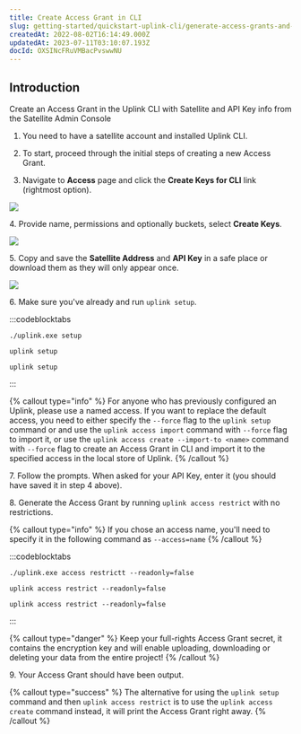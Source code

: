 ```yaml
---
title: Create Access Grant in CLI
slug: getting-started/quickstart-uplink-cli/generate-access-grants-and-tokens/generate-a-token
createdAt: 2022-08-02T16:14:49.000Z
updatedAt: 2023-07-11T03:10:07.193Z
docId: OXSINcFRuVMBacPvswwNU
---
```


## Introduction

Create an Access Grant in the Uplink CLI with Satellite and API Key info from  the Satellite Admin Console

1.  You need to have a satellite account and installed Uplink CLI.

2.  To start, proceed through the initial steps of creating a new Access Grant.

3.  Navigate to **Access** page and click the **Create Keys for CLI** link (rightmost option).

![](https://archbee-image-uploads.s3.amazonaws.com/kv3plx2xmXcUGcVl4Lttj/A-FVBJUPSoGo5PefsWReo_access-grants01.png)

4\. Provide name, permissions and optionally buckets, select **Create Keys**.

![](https://archbee-image-uploads.s3.amazonaws.com/kv3plx2xmXcUGcVl4Lttj/MDufnxlBjkqF4aA2sox0j_access-grants02.png)

5\. Copy and save the **Satellite Address** and **API Key** in a safe place or download them as they will only appear once.

![](https://archbee-image-uploads.s3.amazonaws.com/kv3plx2xmXcUGcVl4Lttj/5nn_fN9lmg9VauZZ5S1ks_access-grants03.png)

6\. Make sure you've already [](docId\:hFL-goCWqrQMJPcTN82NB)  and run `uplink setup`.

:::codeblocktabs
```windows
./uplink.exe setup
```

```macos
uplink setup
```

```linux
uplink setup
```
:::

{% callout type="info"  %} 
For anyone who has previously configured an Uplink, please use a named access. If you want to replace the default access, you need to either specify the `--force` flag to the `uplink setup` command or [](docId\:b4-QgUOxVHDHSIWpAf3hG) and use the `uplink access import` command with `--force` flag to import it, or use the `uplink access create --import-to <name>` command with `--force` flag to create an Access Grant in CLI and import it to the specified access in the local store of Uplink.
{% /callout %}

7\. Follow the prompts. When asked for your API Key, enter it (you should have saved it in step 4 above).

8\. Generate the Access Grant by running `uplink access restrict` with no restrictions.

{% callout type="info"  %} 
&#x20;If you chose an access name, you'll need to specify it in the following command as `--access=name`
{% /callout %}

:::codeblocktabs
```windows
./uplink.exe access restrictt --readonly=false
```

```macos
uplink access restrict --readonly=false
```

```linux
uplink access restrict --readonly=false
```
:::

{% callout type="danger"  %} 
Keep your full-rights Access Grant secret, it contains the encryption key and will enable uploading, downloading or deleting your data from the entire project!
{% /callout %}

9\. Your Access Grant should have been output.&#x20;

{% callout type="success"  %} 
The alternative for using the `uplink setup` command and then `uplink access restrict` is to use the `uplink access create` command instead, it will print the Access Grant right away.
{% /callout %}


